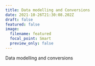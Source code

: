 ```yaml
---
title: Data modelling and Conversions
date: 2021-10-26T21:30:08.202Z
draft: false
featured: false
image:
  filename: featured
  focal_point: Smart
  preview_only: false
---
```

Data modelling and conversions